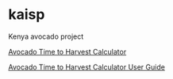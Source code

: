 # kaisp
Kenya avocado project

[Avocado Time to Harvest Calculator](Avocado%20Time%20to%20Harvest.xlsx)

[Avocado Time to Harvest Calculator User Guide](User%20Guide%20for%20TTH.docx)
